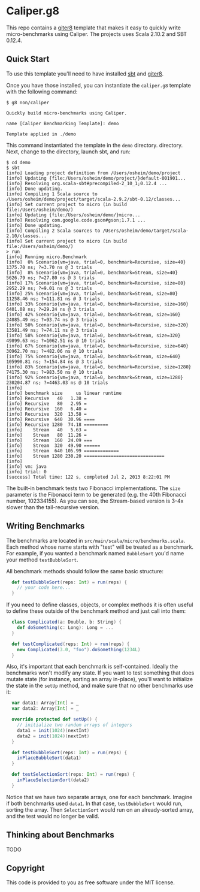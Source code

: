# Caliper.g8

This repo contains a [giter8](http://github.com/n8han/giter8#readme) template
that makes it easy to quickly write micro-benchmarks using Caliper. The
projects uses Scala 2.10.2 and SBT 0.12.4.

## Quick Start

To use this template you'll need to have installed
[sbt](http://www.scala-sbt.org/release/docs/Getting-Started/Setup.html#installing-sbt)
and [giter8](https://github.com/n8han/giter8#installation).

Once you have those installed, you can instantiate the `caliper.g8` template
with the following command:

```
$ g8 non/caliper

Quickly build micro-benchmarks using Caliper.

name [Caliper Benchmarking Template]: demo

Template applied in ./demo
```

This command instantiated the template in the `demo` directory. directory.
Next, change to the directory, launch sbt, and run:

```
$ cd demo
$ sbt
[info] Loading project definition from /Users/osheim/demo/project
[info] Updating {file:/Users/osheim/demo/project/}default-001901...
[info] Resolving org.scala-sbt#precompiled-2_10_1;0.12.4 ...
[info] Done updating.
[info] Compiling 1 Scala source to /Users/osheim/demo/project/target/scala-2.9.2/sbt-0.12/classes...
[info] Set current project to micro (in build file:/Users/osheim/demo/)
[info] Updating {file:/Users/osheim/demo/}micro...
[info] Resolving com.google.code.gson#gson;1.7.1 ...
[info] Done updating.
[info] Compiling 2 Scala sources to /Users/osheim/demo/target/scala-2.10/classes...
[info] Set current project to micro (in build file:/Users/osheim/demo/)
> run
[info] Running micro.Benchmark
[info]  0% Scenario{vm=java, trial=0, benchmark=Recursive, size=40} 1375.70 ns; ?=3.70 ns @ 3 trials
[info]  8% Scenario{vm=java, trial=0, benchmark=Stream, size=40} 5626.79 ns; ?=27.80 ns @ 3 trials
[info] 17% Scenario{vm=java, trial=0, benchmark=Recursive, size=80} 2952.29 ns; ?=9.01 ns @ 3 trials
[info] 25% Scenario{vm=java, trial=0, benchmark=Stream, size=80} 11258.46 ns; ?=111.81 ns @ 3 trials
[info] 33% Scenario{vm=java, trial=0, benchmark=Recursive, size=160} 6401.08 ns; ?=29.24 ns @ 3 trials
[info] 42% Scenario{vm=java, trial=0, benchmark=Stream, size=160} 24085.49 ns; ?=93.74 ns @ 3 trials
[info] 50% Scenario{vm=java, trial=0, benchmark=Recursive, size=320} 13581.49 ns; ?=74.11 ns @ 3 trials
[info] 58% Scenario{vm=java, trial=0, benchmark=Stream, size=320} 49899.63 ns; ?=1062.51 ns @ 10 trials
[info] 67% Scenario{vm=java, trial=0, benchmark=Recursive, size=640} 30962.70 ns; ?=482.06 ns @ 10 trials
[info] 75% Scenario{vm=java, trial=0, benchmark=Stream, size=640} 105990.81 ns; ?=154.84 ns @ 3 trials
[info] 83% Scenario{vm=java, trial=0, benchmark=Recursive, size=1280} 74175.30 ns; ?=983.50 ns @ 10 trials
[info] 92% Scenario{vm=java, trial=0, benchmark=Stream, size=1280} 230204.87 ns; ?=4463.03 ns @ 10 trials
[info]
[info] benchmark size     us linear runtime
[info] Recursive   40   1.38 =
[info] Recursive   80   2.95 =
[info] Recursive  160   6.40 =
[info] Recursive  320  13.58 =
[info] Recursive  640  30.96 ====
[info] Recursive 1280  74.18 =========
[info]    Stream   40   5.63 =
[info]    Stream   80  11.26 =
[info]    Stream  160  24.09 ===
[info]    Stream  320  49.90 ======
[info]    Stream  640 105.99 =============
[info]    Stream 1280 230.20 ==============================
[info]
[info] vm: java
[info] trial: 0
[success] Total time: 122 s, completed Jul 2, 2013 8:22:01 PM
```

The built-in benchmark tests two Fibonacci implementations. The `size`
parameter is the Fibonacci term to be generated (e.g. the 40th
Fibonacci number, 102334155). As you can see, the Stream-based version
is 3-4x slower than the tail-recursive version.

## Writing Benchmarks

The benchmarks are located in `src/main/scala/micro/benchmarks.scala`. Each
method whose name starts with "test" will be treated as a benchmark. For
example, if you wanted a benchmark named `BubbleSort` you'd name your method
`testBubbleSort`.

All benchmark methods should follow the same basic structure:

```scala
  def testBubbleSort(reps: Int) = run(reps) {
    // your code here...
  }
```

If you need to define classes, objects, or complex methods it is often useful
to define these outside of the benchmark method and just call into them:

```scala
  class Complicated(a: Double, b: String) {
    def doSomething(c: Long): Long = ...
  }

  def testComplicated(reps: Int) = run(reps) {
    new Complicated(3.0, "foo").doSomething(1234L)
  }
```


Also, it's important that each benchmark is self-contained. Ideally the
benchmarks won't modify any state. If you want to test something that does
mutate state (for instance, sorting an array in-place), you'll want to
initialize the state in the `setUp` method, and make sure that no other
benchmarks use it:

```scala
  var data1: Array[Int] = _
  var data2: Array[Int] = _

  override protected def setUp() {
    // initialize two random arrays of integers
    data1 = init(1024)(nextInt)
    data2 = init(1024)(nextInt)
  }

  def testBubbleSort(reps: Int) = run(reps) {
    inPlaceBubbleSort(data1)
  }

  def testSelectionSort(reps: Int) = run(reps) {
    inPlaceSelectionSort(data2)
  }
```

Notice that we have two separate arrays, one for each benchmark. Imagine if
both benchmarks used `data1`. In that case, `testBubbleSort` would run,
sorting the array. Then `SelectionSort` would run on an already-sorted array,
and the test would no longer be valid.

## Thinking about Benchmarks

TODO

## Copyright

This code is provided to you as free software under the MIT license.
